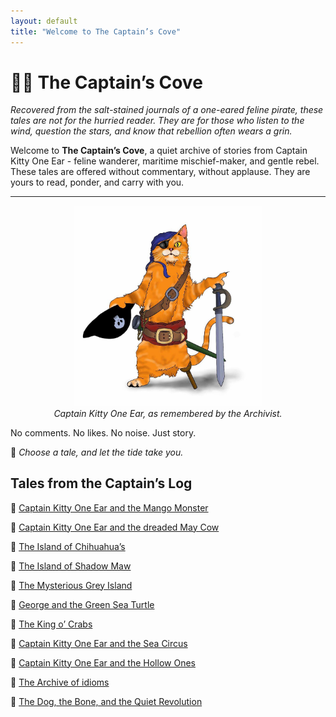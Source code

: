 ```yaml
---
layout: default
title: "Welcome to The Captain’s Cove"
---
```

# 🏴‍☠️ The Captain’s Cove

*Recovered from the salt-stained journals of a one-eared feline pirate, these tales are not for the hurried reader. They are for those who listen to the wind, question the stars, and know that rebellion often wears a grin.*

Welcome to **The Captain’s Cove**, a quiet archive of stories from Captain Kitty One Ear - feline wanderer, maritime mischief-maker, and gentle rebel. These tales are offered without commentary, without applause. They are yours to read, ponder, and carry with you.

<hr>

<p align="center">
  <img src="banner.jpg" alt="Captain Kitty One Ear" width="300"><br>
  <em>Captain Kitty One Ear, as remembered by the Archivist.</em>
</p>

No comments. No likes. No noise. Just story.

🐾 *Choose a tale, and let the tide take you.*


## Tales from the Captain’s Log

🐾 [Captain Kitty One Ear and the Mango Monster](mango-monster)


🐾 [Captain Kitty One Ear and the dreaded May Cow](the-may-cow)


🐾 [The Island of Chihuahua’s](The-Island-of-Chihuahuas)


🐾 [The Island of Shadow Maw](Island-of-Shadow-Maw.md)


🐾 [The Mysterious Grey Island](Mysterious-Grey-Island.md)


🐾 [George and the Green Sea Turtle](Green-Sea-Turtle.md)


🐾 [The King o’ Crabs](King-o-Crabs.md)


🐾 [Captain Kitty One Ear and the Sea Circus](Sea-Circus.md)


🐾 [Captain Kitty One Ear and the Hollow Ones](Hollow-creatures.md)


🐾 [The Archive of idioms](Archive-of-Idioms.md)


🐾 [The Dog, the Bone, and the Quiet Revolution](Quiet_revolution.md)
